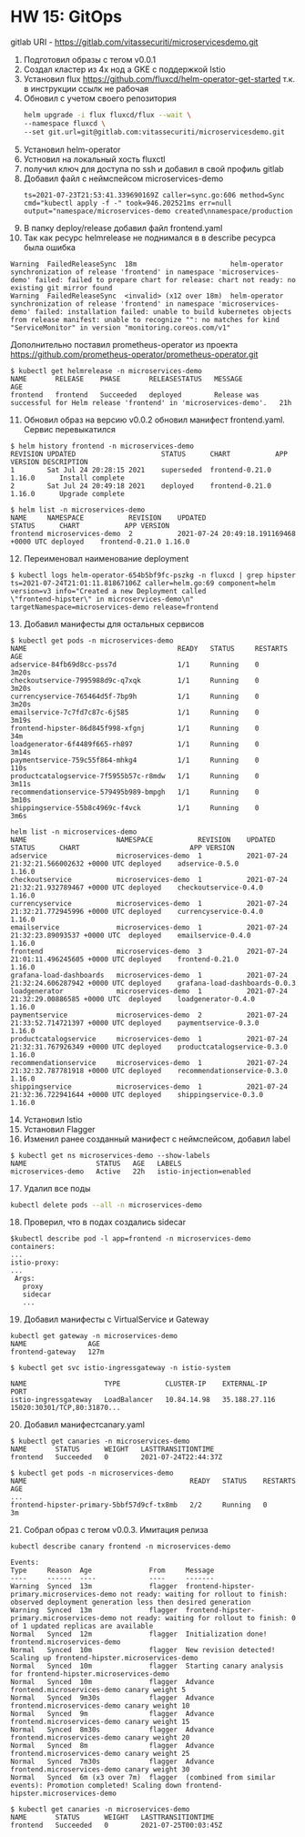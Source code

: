 # HW 15: GitOps

gitlab URI - https://gitlab.com/vitassecuriti/microservicesdemo.git

1. Подготовил образы с тегом v0.0.1
2. Создал кластер из 4х нод а GKE с поддержкой Istio
3. Установил flux https://github.com/fluxcd/helm-operator-get-started т.к. в инструкции ссылк не рабочая
4. Обновил с учетом своего репозитория
   ```bash
   helm upgrade -i flux fluxcd/flux --wait \
   --namespace fluxcd \
   --set git.url=git@gitlab.com:vitassecuriti/microservicesdemo.git
   ```
  5. Установил helm-operator
  6. Устновил на локальный хость fluxctl
  7. получил ключ для доступа по ssh и добавил в свой профиль gitlab
  8. Добавил файл с неймспейсом microservices-demo
     ```
     ts=2021-07-23T21:53:41.339690169Z caller=sync.go:606 method=Sync cmd="kubectl apply -f -" took=946.202521ms err=null output="namespace/microservices-demo created\nnamespace/production
     ```
9.  В папку deploy/release добавил файл frontend.yaml   
10. Так как ресурс helmrelease не поднимался в в describe ресурса была ошибка
   ```
   Warning  FailedReleaseSync  18m                       helm-operator  synchronization of release 'frontend' in namespace 'microservices-demo' failed: failed to prepare chart for release: chart not ready: no existing git mirror found
  Warning  FailedReleaseSync  <invalid> (x12 over 18m)  helm-operator  synchronization of release 'frontend' in namespace 'microservices-demo' failed: installation failed: unable to build kubernetes objects from release manifest: unable to recognize "": no matches for kind "ServiceMonitor" in version "monitoring.coreos.com/v1"
  ```
  Дополнительно поставил prometheus-operator из проекта https://github.com/prometheus-operator/prometheus-operator.git
  
  ```
  $ kubectl get helmrelease -n microservices-demo
  NAME       RELEASE    PHASE       RELEASESTATUS   MESSAGE                                                                       AGE
  frontend   frontend   Succeeded   deployed        Release was successful for Helm release 'frontend' in 'microservices-demo'.   21h
  ```
11. Обновил образ на версию v0.0.2 обновил манифест frontend.yaml. Сервис перевыкатился
   ```
   $ helm history frontend -n microservices-demo
   REVISION	UPDATED                 	STATUS    	CHART          	APP VERSION	DESCRIPTION     
   1       	Sat Jul 24 20:28:15 2021	superseded	frontend-0.21.0	1.16.0     	Install complete
   2       	Sat Jul 24 20:49:18 2021	deployed  	frontend-0.21.0	1.16.0     	Upgrade complete
   
   $ helm list -n microservices-demo
   NAME    	NAMESPACE         	REVISION	UPDATED                                	STATUS  	CHART          	APP VERSION
   frontend	microservices-demo	2       	2021-07-24 20:49:18.191169468 +0000 UTC	deployed	frontend-0.21.0	1.16.0 
   ```
12. Переименовал наименование deployment
   ```
   $ kubectl logs helm-operator-654b5bf9fc-pszkg -n fluxcd | grep hipster
   ts=2021-07-24T21:01:11.81867106Z caller=helm.go:69 component=helm version=v3 info="Created a new Deployment called
   \"frontend-hipster\" in microservices-demo\n" targetNamespace=microservices-demo release=frontend
   ```
13. Добавил манифесты для остальных сервисов
   ```
   $ kubectl get pods -n microservices-demo
  NAME                                     READY   STATUS     RESTARTS   AGE
  adservice-84fb69d8cc-pss7d               1/1     Running    0          3m20s
  checkoutservice-7995988d9c-q7xqk         1/1     Running    0          3m20s
  currencyservice-765464d5f-7bp9h          1/1     Running    0          3m20s
  emailservice-7c7fd7c87c-6j585            1/1     Running    0          3m19s
  frontend-hipster-86d845f998-xfgnj        1/1     Running    0          34m
  loadgenerator-6f4489f665-rh897           1/1     Running    0          3m14s
  paymentservice-759c55f864-mhkg4          1/1     Running    0          110s
  productcatalogservice-7f5955b57c-r8mdw   1/1     Running    0          3m11s
  recommendationservice-579495b989-bmpgh   1/1     Running    0          3m10s
  shippingservice-55b8c4969c-f4vck         1/1     Running    0          3m6s

  helm list -n microservices-demo
  NAME                   	NAMESPACE         	REVISION	UPDATED                                	STATUS  	CHART                        	APP VERSION
  adservice              	microservices-demo	1       	2021-07-24 21:32:21.566002632 +0000 UTC	deployed	adservice-0.5.0              	1.16.0     
  checkoutservice        	microservices-demo	1       	2021-07-24 21:32:21.932789467 +0000 UTC	deployed	checkoutservice-0.4.0        	1.16.0     
  currencyservice        	microservices-demo	1       	2021-07-24 21:32:21.772945996 +0000 UTC	deployed	currencyservice-0.4.0        	1.16.0     
  emailservice           	microservices-demo	1       	2021-07-24 21:32:23.89093537 +0000 UTC 	deployed	emailservice-0.4.0           	1.16.0     
  frontend               	microservices-demo	3       	2021-07-24 21:01:11.496245605 +0000 UTC	deployed	frontend-0.21.0              	1.16.0     
  grafana-load-dashboards	microservices-demo	1       	2021-07-24 21:32:24.606287942 +0000 UTC	deployed	grafana-load-dashboards-0.0.3	           
  loadgenerator          	microservices-demo	1       	2021-07-24 21:32:29.00886585 +0000 UTC 	deployed	loadgenerator-0.4.0          	1.16.0     
  paymentservice         	microservices-demo	2       	2021-07-24 21:33:52.714721397 +0000 UTC	deployed	paymentservice-0.3.0         	1.16.0     
  productcatalogservice  	microservices-demo	1       	2021-07-24 21:32:31.767926349 +0000 UTC	deployed	productcatalogservice-0.3.0  	1.16.0     
  recommendationservice  	microservices-demo	1       	2021-07-24 21:32:32.787781918 +0000 UTC	deployed	recommendationservice-0.3.0  	1.16.0     
  shippingservice        	microservices-demo	1       	2021-07-24 21:32:36.722941644 +0000 UTC	deployed	shippingservice-0.3.0        	1.16.0
   ```
14. Установил Istio
15. Установил Flagger
16. Изменил ранее созданный манифест с неймспейсом, добавил label
   ```
   $ kubectl get ns microservices-demo --show-labels
   NAME                 STATUS   AGE   LABELS
   microservices-demo   Active   22h   istio-injection=enabled
   ```
17. Удалил все поды
   ```bash
   kubectl delete pods --all -n microservices-demo
   ```
18. Проверил, что в подах создались sidecar
   ```
   $kubectl describe pod -l app=frontend -n microservices-demo
containers:
  ...
  istio-proxy:
  ...
    Args:
      proxy
      sidecar
      ...
   ```
19. Добавил манифесты c VirtualService и Gateway
   ```
   kubectl get gateway -n microservices-demo
   NAME               AGE
   frontend-gateway   127m

$ kubectl get svc istio-ingressgateway -n istio-system

NAME                   TYPE           CLUSTER-IP    EXTERNAL-IP     PORT
istio-ingressgateway   LoadBalancer   10.84.14.98   35.188.27.116   15020:30301/TCP,80:31870...
   ```
20. Добавил манифестcanary.yaml
   ```
   $ kubectl get canaries -n microservices-demo 
   NAME       STATUS      WEIGHT   LASTTRANSITIONTIME
   frontend   Succeeded   0        2021-07-24T22:44:37Z
   
   $ kubectl get pods -n microservices-demo 
  NAME                                        READY   STATUS    RESTARTS   AGE
  ...
  frontend-hipster-primary-5bbf57d9cf-tx8mb   2/2     Running   0          3m
  ```
  
21.  Собрал образ с тегом v0.0.3. Имитация релиза
   ```
   kubectl describe canary frontend -n microservices-demo 
   ```
   ```
   Events:
  Type     Reason  Age              From     Message
  ----     ------  ----             ----     -------
  Warning  Synced  13m              flagger  frontend-hipster-primary.microservices-demo not ready: waiting for rollout to finish: observed deployment generation less then desired generation
  Warning  Synced  13m              flagger  frontend-hipster-primary.microservices-demo not ready: waiting for rollout to finish: 0 of 1 updated replicas are available
  Normal   Synced  12m              flagger  Initialization done! frontend.microservices-demo
  Normal   Synced  10m              flagger  New revision detected! Scaling up frontend-hipster.microservices-demo
  Normal   Synced  10m              flagger  Starting canary analysis for frontend-hipster.microservices-demo
  Normal   Synced  10m              flagger  Advance frontend.microservices-demo canary weight 5
  Normal   Synced  9m30s            flagger  Advance frontend.microservices-demo canary weight 10
  Normal   Synced  9m               flagger  Advance frontend.microservices-demo canary weight 15
  Normal   Synced  8m30s            flagger  Advance frontend.microservices-demo canary weight 20
  Normal   Synced  8m               flagger  Advance frontend.microservices-demo canary weight 25
  Normal   Synced  7m30s            flagger  Advance frontend.microservices-demo canary weight 30
  Normal   Synced  6m (x3 over 7m)  flagger  (combined from similar events): Promotion completed! Scaling down frontend-hipster.microservices-demo
  ```
  ```
  $ kubectl get canaries -n microservices-demo 
  NAME       STATUS      WEIGHT   LASTTRANSITIONTIME
  frontend   Succeeded   0        2021-07-25T00:03:45Z
  ```

    
   
 
